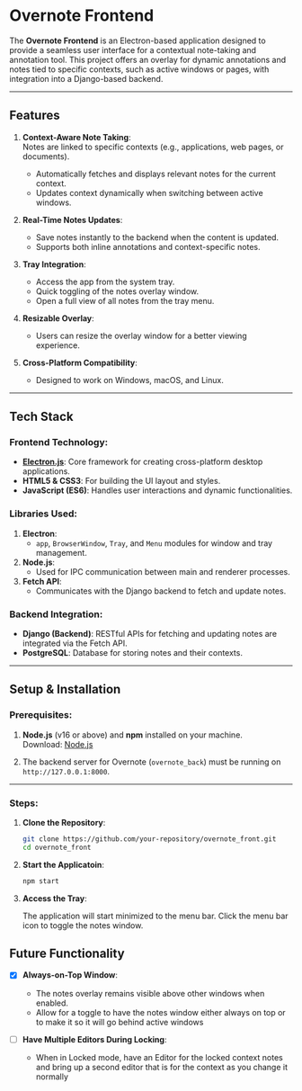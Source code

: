 # Overnote Frontend

The **Overnote Frontend** is an Electron-based application designed to provide a seamless user interface for a contextual note-taking and annotation tool. This project offers an overlay for dynamic annotations and notes tied to specific contexts, such as active windows or pages, with integration into a Django-based backend.

---

## Features

1. **Context-Aware Note Taking**:  
   Notes are linked to specific contexts (e.g., applications, web pages, or documents).  
   - Automatically fetches and displays relevant notes for the current context.  
   - Updates context dynamically when switching between active windows.

2. **Real-Time Notes Updates**:  
   - Save notes instantly to the backend when the content is updated.  
   - Supports both inline annotations and context-specific notes.

3. **Tray Integration**:  
   - Access the app from the system tray.  
   - Quick toggling of the notes overlay window.  
   - Open a full view of all notes from the tray menu.

4. **Resizable Overlay**:  
   - Users can resize the overlay window for a better viewing experience.

5. **Cross-Platform Compatibility**:  
   - Designed to work on Windows, macOS, and Linux.

---

## Tech Stack

### **Frontend Technology**:
- **[Electron.js](https://www.electronjs.org/)**: Core framework for creating cross-platform desktop applications.
- **HTML5 & CSS3**: For building the UI layout and styles.
- **JavaScript (ES6)**: Handles user interactions and dynamic functionalities.

### **Libraries Used**:
1. **Electron**:  
   - `app`, `BrowserWindow`, `Tray`, and `Menu` modules for window and tray management.
2. **Node.js**:  
   - Used for IPC communication between main and renderer processes.
3. **Fetch API**:  
   - Communicates with the Django backend to fetch and update notes.

### **Backend Integration**:
- **Django (Backend)**: RESTful APIs for fetching and updating notes are integrated via the Fetch API.
- **PostgreSQL**: Database for storing notes and their contexts.

---

## Setup & Installation

### Prerequisites:
1. **Node.js** (v16 or above) and **npm** installed on your machine.  
   Download: [Node.js](https://nodejs.org/)

2. The backend server for Overnote (`overnote_back`) must be running on `http://127.0.0.1:8000`.  

---

### Steps:

1. **Clone the Repository**:
   ```bash
   git clone https://github.com/your-repository/overnote_front.git
   cd overnote_front
   ```
2. **Start the Applicatoin**:
   ```bash
   npm start
   ```
3. **Access the Tray**:

    The application will start minimized to the menu bar. Click the menu bar icon to toggle the notes window.

## Future Functionality


- [x] **Always-on-Top Window**:  
   - The notes overlay remains visible above other windows when enabled.
   - Allow for a toggle to have the notes window either always on top or to make it so it will go behind active windows

- [ ] **Have Multiple Editors During Locking**: 
   - When in Locked mode, have an Editor for the locked context notes and bring up a second editor that is for the context as you change it normally
